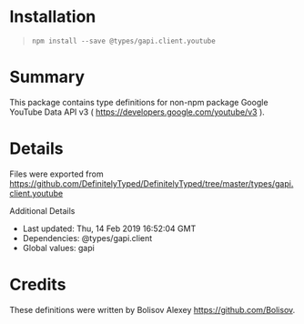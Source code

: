 # Installation
> `npm install --save @types/gapi.client.youtube`

# Summary
This package contains type definitions for non-npm package Google YouTube Data API v3 ( https://developers.google.com/youtube/v3 ).

# Details
Files were exported from https://github.com/DefinitelyTyped/DefinitelyTyped/tree/master/types/gapi.client.youtube

Additional Details
 * Last updated: Thu, 14 Feb 2019 16:52:04 GMT
 * Dependencies: @types/gapi.client
 * Global values: gapi

# Credits
These definitions were written by Bolisov Alexey <https://github.com/Bolisov>.
